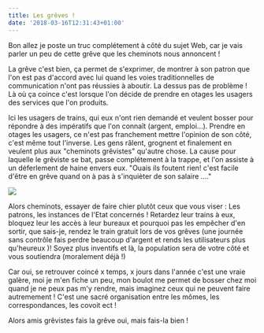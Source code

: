 ```yaml
---
title: Les grêves !
date: '2018-03-16T12:31:43+01:00'
---
```

Bon allez je poste un truc complétement à côté du sujet Web, car je vais parler un peu de cette grêve que les cheminots nous annoncent !

La grêve c'est bien, ça permet de s'exprimer, de montrer à son patron que l'on est pas d'accord avec lui quand les voies traditionnelles de communication n'ont pas réussies à aboutir. La dessus pas de problème ! Là où ça coince c'est lorsque l'on décide de prendre en otages les usagers des services que l'on produits.

Ici les usagers de trains, qui eux n'ont rien demandé et veulent bosser pour répondre à des impératifs que l'on connaît (argent, emploi...). Prendre en otages les usagers, ce n'est pas franchement mettre l'opinion de son côté, c'est même tout l'inverse. Les gens râlent, grognent et finalement en veulent plus aux "cheminots grêvistes" qu'autre chose. La cause pour laquelle le grêviste se bat, passe complétement à la trappe, et l'on assiste à un déferlement de haine envers eux. "Ouais ils foutent rien! c'est facile d'être en grêve quand on à pas à s'inquièter de son salaire ...."

<img src="https://s1.qwant.com/thumbr/0x0/a/c/de490dbe7d843cbc6b18fe95aee0a8/b_1_q_0_p_0.jpg?u=http%3A%2F%2Fimg.over-blog-kiwi.com%2F0%2F78%2F67%2F26%2F201311%2Fob_685b07fc30596d4da67a47c4a3a45a54_greve-bonhomme.jpg&q=0&b=1&p=0&a=1">

Alors cheminots, essayer de faire chier plutôt ceux que vous viser : Les patrons, les instances de l'Etat concernés ! Retardez leur trains à eux, bloquez leur les accès à leur bureaux et pourquoi pas les empêcher d'en sortir, que sais-je, rendez le train gratuit lors de vos grêves (une journée sans contrôle fais perdre beaucoup d'argent et rends les utilisateurs plus qu'heureux )! Soyez plus inventifs et là, la population sera de votre côté et vous soutiendra (moralement déjà !) 

Car oui, se retrouver coincé x temps, x jours dans l'année c'est une vraie galère, moi je m'en fiche un peu, mon boulot me permet de bosser chez moi quand je ne peux pas m'y rendre, mais imaginez ceux qui ne peuvent faire autremement ! C'est une sacré organisation entre les mômes, les correspondances, les covoit ect !

Alors amis grêvistes fais la grêve oui, mais fais-la bien !

